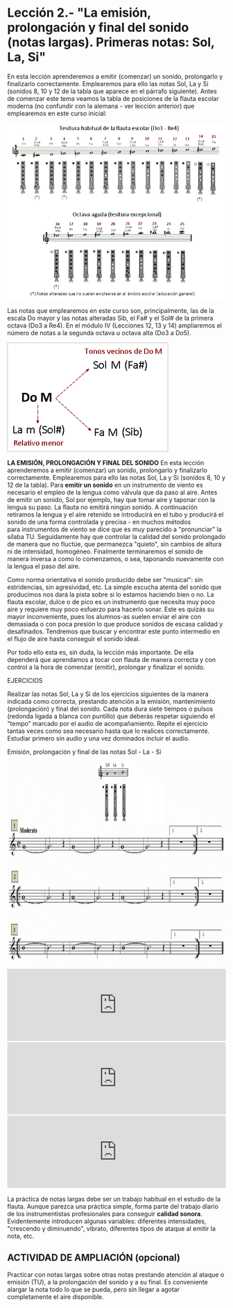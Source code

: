 
# Lección 2.- "La emisión, prolongación y final del sonido (notas largas). Primeras notas: Sol, La, Si"

En esta lección aprenderemos a emitir (comenzar) un sonido, prolongarlo y finalizarlo correctamente. Emplearemos para ello las notas Sol, La y Si (sonidos 8, 10 y 12 de la tabla que aparece en el párrafo siguiente). Antes de comenzar este tema veamos la tabla de posiciones de la flauta escolar moderna (no confundir con la alemana - ver lección anterior) que emplearemos en este curso inicial:

<img src="img/Posiciones_Todas_Do3_Do5.gif" alt="Posiciones flauta moderna (Do3 - Do5)" title="Posiciones flauta moderna (Do3 - Do5)" />

Las notas que emplearemos en este curso son, principalmente, las de la escala Do mayor y las notas alteradas Sib, el Fa# y el Sol# de la primera octava (Do3 a Re4). En el módulo IV (Lecciones 12, 13 y 14) ampliaremos el número de notas a la segunda octava u octava alta (Do3 a Do5).

![](/assets/Tonos_vecinos_Do_M.gif)

**LA EMISIÓN, PROLONGACIÓN Y FINAL DEL SONIDO**
En esta lección aprenderemos a emitir (comenzar) un sonido, prolongarlo y finalizarlo correctamente. Emplearemos para ello las notas Sol, La y Si (sonidos 8, 10 y 12 de la tabla). 
Para **emitir un sonido** en un instrumento de viento es necesario el empleo de la lengua como válvula que da paso al aire. Antes de emitir un sonido, Sol por ejemplo, hay que tomar aire y taponar con la lengua su paso. La flauta no emitirá ningún sonido. A continuación retiramos la lengua y el aire retenido se introducirá en el tubo y producirá el sonido de una forma controlada y precisa - en muchos métodos para instrumentos de viento se dice que es muy parecido a "pronunciar" la sílaba TU. Seguidamente hay que controlar la calidad del sonido prolongado de manera que no fluctúe, que permanezca "quieto", sin cambios de altura ni de intensidad, homogéneo. Finalmente terminaremos el sonido de manera inversa a como lo comenzamos, o sea, taponando nuevamente con la lengua el paso del aire.

Como norma orientativa el sonido producido debe ser "musical": sin estridencias, sin agresividad, etc. La simple escucha atenta del sonido que producimos nos dará la pista sobre si lo estamos haciendo bien o no. La flauta escolar, dulce o de pico es un instrumento que necesita muy poco aire y requiere muy poco esfuerzo para hacerlo sonar. Este es quizás su mayor inconveniente, pues los alumnos-as suelen enviar el aire con demasiada o con poca presión lo que produce sonidos de escasa calidad y desafinados. Tendremos que buscar y encontrar este punto intermedio en el flujo de aire hasta conseguir el sonido ideal.

Por todo ello esta es, sin duda, la lección más importante. De ella dependerá que aprendamos a tocar con flauta de manera correcta y con control a la hora de comenzar (emitir), prolongar y finalizar el sonido.

EJERCICIOS

Realizar las notas Sol, La y Si de los ejercicios siguientes de la manera indicada como correcta, prestando atención a la emisión, mantenimiento (prolongación) y final del sonido. Cada nota dura siete tiempos o pulsos (redonda ligada a blanca con puntillo) que deberás respetar siguiendo el "tempo" marcado por el audio de acompañamiento. Repite el ejercicio tantas veces como sea necesario hasta que lo realices correctamente. Estudiar primero sin audio y una vez dominados incluir el audio.

Emisión, prolongación y final de las notas Sol - La - Si

<img src="img/L2_Emision_notas_Sol-La-Si.gif" alt="Emisi贸n, prolongaci贸n y final notas Sol - La - Si" title="Emisi贸n, prolongaci贸n y final notas Sol - La - Si" height="474" />

<iframe width="100%" height="166" scrolling="no" frameborder="no" src="https://w.soundcloud.com/player/?url=https%3A//api.soundcloud.com/tracks/344090286&amp;color=%23ff5500&amp;auto_play=false&amp;hide_related=false&amp;show_comments=true&amp;show_user=true&amp;show_reposts=false"></iframe>
<iframe width="100%" height="166" scrolling="no" frameborder="no" src="https://w.soundcloud.com/player/?url=https%3A//api.soundcloud.com/tracks/344090282&amp;color=%23ff5500&amp;auto_play=false&amp;hide_related=false&amp;show_comments=true&amp;show_user=true&amp;show_reposts=false"></iframe>
<iframe width="100%" height="166" scrolling="no" frameborder="no" src="https://w.soundcloud.com/player/?url=https%3A//api.soundcloud.com/tracks/344090284&amp;color=%23ff5500&amp;auto_play=false&amp;hide_related=false&amp;show_comments=true&amp;show_user=true&amp;show_reposts=false"></iframe>


La práctica de notas largas debe ser un trabajo habitual en el estudio de la flauta. Aunque parezca una práctica simple, forma parte del trabajo diario de los instrumentistas profesionales para conseguir **calidad sonora**. Evidentemente introducen algunas variables: diferentes intensidades, "crescendo y diminuendo", vibrato, diferentes tipos de ataque al emitir la nota, etc.

## ACTIVIDAD DE AMPLIACIÓN (opcional)



Practicar con notas largas sobre otras notas prestando atención al ataque o emisión (TU), a la prolongación del sonido y a su final. Es conveniente alargar la nota todo lo que se pueda, pero sin llegar a agotar completamente el aire disponible.
